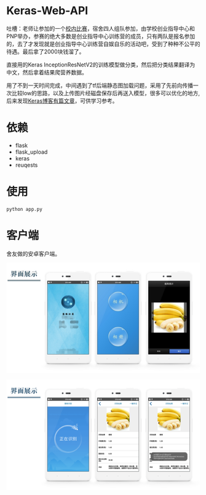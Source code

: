 # Keras-Web-API

吐槽：老师让参加的一个[校内比赛](https://cloud.tencent.com/developer/contest/AI-marathon-bjut)，宿舍四人组队参加，由学校创业指导中心和PNP举办，参赛的绝大多数是创业指导中心训练营的成员，只有两队是报名参加的，去了才发现就是创业指导中心训练营自娱自乐的活动吧，受到了种种不公平的待遇。最后拿了2000块钱溜了。

直接用的Keras InceptionResNetV2的训练模型做分类，然后把分类结果翻译为中文，然后拿着结果爬营养数据。

用了不到一天时间完成，中间遇到了tf后端静态图加载问题，采用了先前向传播一次比较low的思路，以及上传图片经磁盘保存后再送入模型，很多可以优化的地方,后来发现[Keras博客有篇文章](https://blog.keras.io/building-a-simple-keras-deep-learning-rest-api.html)，可供学习参考。

# 依赖

 - flask
 - flask_upload
 - keras
 - reuqests

# 使用

    python app.py

# 客户端

舍友做的安卓客户端。

![图1](https://github.com/wangke0809/Keras-Web-API/raw/master/readimg/figure1.png)

![图2](https://github.com/wangke0809/Keras-Web-API/raw/master/readimg/figure2.png)